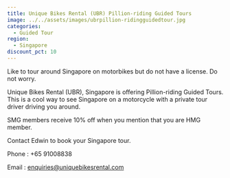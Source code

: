 ```yaml
---
title: Unique Bikes Rental (UBR) Pillion-riding Guided Tours
image: ../../assets/images/ubrpillion-ridingguidedtour.jpg
categories:
  - Guided Tour
region:
  - Singapore
discount_pct: 10
---
```


Like to tour around Singapore on motorbikes but do not have a license. Do not worry.

Unique Bikes Rental (UBR), Singapore is offering Pillion-riding Guided Tours. This is a cool way to see Singapore on a motorcycle with a private tour driver driving you around.

SMG members receive 10% off when you mention that you are HMG member.

Contact Edwin to book your Singapore tour.

Phone : +65 91008838

Email : enquiries@uniquebikesrental.com
